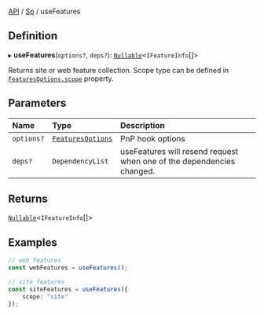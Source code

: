 [API](../index.md) / [Sp](../index.md#sp) / useFeatures

## Definition

▸ **useFeatures**(`options?`, `deps?`): [`Nullable`](../Types/NullableT.md)<`IFeatureInfo`[]\>

Returns site or web feature collection. Scope type can be defined in [`FeaturesOptions.scope`](../Interfaces/FeaturesOptions.md#scope) property.

## Parameters

| Name | Type | Description |
| :------ | :------ | :------ |
| `options?` | [`FeaturesOptions`](../Interfaces/FeaturesOptions.md) | PnP hook options |
| `deps?` | `DependencyList` | useFeatures will resend request when one of the dependencies changed. |

## Returns

[`Nullable`](../Types/NullableT.md)<`IFeatureInfo`[]\>

## Examples

```typescript
// web features
const webFeatures = useFeatures();

// site features
const siteFeatures = useFeatures({
	scope: "site"
});
```